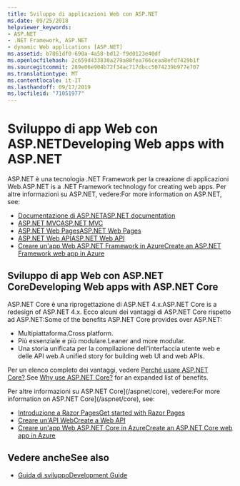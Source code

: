 ```yaml
---
title: Sviluppo di applicazioni Web con ASP.NET
ms.date: 09/25/2018
helpviewer_keywords:
- ASP.NET
- .NET Framework, ASP.NET
- dynamic Web applications [ASP.NET]
ms.assetid: b7861df0-690a-4a58-bd12-f9d0123e40df
ms.openlocfilehash: 2c659d433830a279a88fea766ceaa8efd7429b1f
ms.sourcegitcommit: 289e06e904b72f34ac717dbcc5074239b977e707
ms.translationtype: MT
ms.contentlocale: it-IT
ms.lasthandoff: 09/17/2019
ms.locfileid: "71051977"
---
```

# <a name="developing-web-apps-with-aspnet"></a><span data-ttu-id="8b468-102">Sviluppo di app Web con ASP.NET</span><span class="sxs-lookup"><span data-stu-id="8b468-102">Developing Web apps with ASP.NET</span></span>

<span data-ttu-id="8b468-103">ASP.NET è una tecnologia .NET Framework per la creazione di applicazioni Web.</span><span class="sxs-lookup"><span data-stu-id="8b468-103">ASP.NET is a .NET Framework technology for creating web apps.</span></span> <span data-ttu-id="8b468-104">Per altre informazioni su ASP.NET, vedere:</span><span class="sxs-lookup"><span data-stu-id="8b468-104">For more information on ASP.NET, see:</span></span>

- [<span data-ttu-id="8b468-105">Documentazione di ASP.NET</span><span class="sxs-lookup"><span data-stu-id="8b468-105">ASP.NET documentation</span></span>](/aspnet/overview)
- [<span data-ttu-id="8b468-106">ASP.NET MVC</span><span class="sxs-lookup"><span data-stu-id="8b468-106">ASP.NET MVC</span></span>](https://go.microsoft.com/fwlink/p/?LinkID=227227)
- [<span data-ttu-id="8b468-107">ASP.NET Web Pages</span><span class="sxs-lookup"><span data-stu-id="8b468-107">ASP.NET Web Pages</span></span>](https://go.microsoft.com/fwlink/p/?LinkId=251040)
- [<span data-ttu-id="8b468-108">ASP.NET Web API</span><span class="sxs-lookup"><span data-stu-id="8b468-108">ASP.NET Web API</span></span>](https://go.microsoft.com/fwlink/p/?LinkId=251041)  
- [<span data-ttu-id="8b468-109">Creare un'app Web ASP.NET Framework in Azure</span><span class="sxs-lookup"><span data-stu-id="8b468-109">Create an ASP.NET Framework web app in Azure</span></span>](/azure/app-service/app-service-web-get-started-dotnet-framework)

## <a name="developing-web-apps-with-aspnet-core"></a><span data-ttu-id="8b468-110">Sviluppo di app Web con ASP.NET Core</span><span class="sxs-lookup"><span data-stu-id="8b468-110">Developing Web apps with ASP.NET Core</span></span>

<span data-ttu-id="8b468-111">ASP.NET Core è una riprogettazione di ASP.NET 4.x.</span><span class="sxs-lookup"><span data-stu-id="8b468-111">ASP.NET Core is a redesign of ASP.NET 4.x.</span></span> <span data-ttu-id="8b468-112">Ecco alcuni dei vantaggi di ASP.NET Core rispetto ad ASP.NET:</span><span class="sxs-lookup"><span data-stu-id="8b468-112">Some of the benefits ASP.NET Core provides over ASP.NET:</span></span>

- <span data-ttu-id="8b468-113">Multipiattaforma.</span><span class="sxs-lookup"><span data-stu-id="8b468-113">Cross platform.</span></span>
- <span data-ttu-id="8b468-114">Più essenziale e più modulare.</span><span class="sxs-lookup"><span data-stu-id="8b468-114">Leaner and more modular.</span></span>
- <span data-ttu-id="8b468-115">Una storia unificata per la compilazione dell'interfaccia utente web e delle API web.</span><span class="sxs-lookup"><span data-stu-id="8b468-115">A unified story for building web UI and web APIs.</span></span>

<span data-ttu-id="8b468-116">Per un elenco completo dei vantaggi, vedere [Perché usare ASP.NET Core?](/aspnet/core#why-choose-aspnet-core).</span><span class="sxs-lookup"><span data-stu-id="8b468-116">See [Why use ASP.NET Core?](/aspnet/core#why-choose-aspnet-core) for an expanded list of benefits.</span></span>

<span data-ttu-id="8b468-117">Per altre informazioni su ASP.NET Core](/aspnet/core), vedere:</span><span class="sxs-lookup"><span data-stu-id="8b468-117">For more information on ASP.NET Core](/aspnet/core), see:</span></span>

- [<span data-ttu-id="8b468-118">Introduzione a Razor Pages</span><span class="sxs-lookup"><span data-stu-id="8b468-118">Get started with Razor Pages</span></span>](/aspnet/core/tutorials/razor-pages/razor-pages-start)
- [<span data-ttu-id="8b468-119">Creare un'API Web</span><span class="sxs-lookup"><span data-stu-id="8b468-119">Create a Web API</span></span>](/aspnet/core/tutorials/first-web-api)
- [<span data-ttu-id="8b468-120">Creare un'app Web ASP.NET Core in Azure</span><span class="sxs-lookup"><span data-stu-id="8b468-120">Create an ASP.NET Core web app in Azure</span></span>](/azure/app-service/app-service-web-get-started-dotnet)
  
## <a name="see-also"></a><span data-ttu-id="8b468-121">Vedere anche</span><span class="sxs-lookup"><span data-stu-id="8b468-121">See also</span></span>

- [<span data-ttu-id="8b468-122">Guida di sviluppo</span><span class="sxs-lookup"><span data-stu-id="8b468-122">Development Guide</span></span>](development-guide.md)
